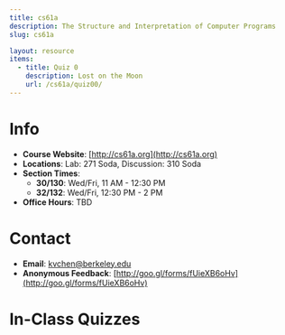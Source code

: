 ```yaml
---
title: cs61a
description: The Structure and Interpretation of Computer Programs
slug: cs61a

layout: resource
items:
  - title: Quiz 0
    description: Lost on the Moon
    url: /cs61a/quiz00/
---
```


# Info

* **Course Website**: [http://cs61a.org](http://cs61a.org)
* **Locations**: Lab: 271 Soda, Discussion: 310 Soda
* **Section Times**:
  * **30/130**: Wed/Fri, 11 AM - 12:30 PM
  * **32/132**: Wed/Fri, 12:30 PM - 2 PM
* **Office Hours**: TBD


# Contact

* **Email**: [kvchen@berkeley.edu](mailto:kvchen@berkeley.edu)
* **Anonymous Feedback**: [http://goo.gl/forms/fUieXB6oHv](http://goo.gl/forms/fUieXB6oHv)


# In-Class Quizzes
